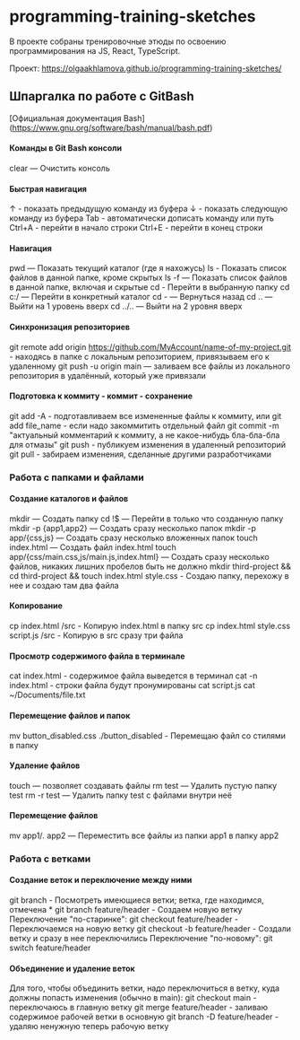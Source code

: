 # programming-training-sketches
В проекте собраны тренировочные этюды по освоению программирования на JS, React, TypeScript.

Проект: https://olgaakhlamova.github.io/programming-training-sketches/
  
## Шпаргалка по работе с GitBash
[Официальная документация Bash] (https://www.gnu.org/software/bash/manual/bash.pdf)

#### Команды в Git Bash консоли
clear — Очистить консоль

#### Быстрая навигация
↑ - показать предыдущую команду из буфера
↓ - показать следующую команду из буфера
Tab - автоматически дописать команду или путь
Ctrl+A - перейти в начало строки
Ctrl+E - перейти в конец строки

#### Навигация
pwd — Показать текущий каталог (где я нахожусь)
ls - Показать список файлов в данной папке, кроме скрытых
ls -f — Показать список файлов в данной папке, включая и скрытые
cd - Перейти в выбранную папку
cd c:/ — Перейти в конкретный каталог
cd - — Вернуться назад
cd .. — Выйти на 1 уровень вверх
cd ../.. — Выйти на 2 уровня вверх

#### Синхронизация репозиториев
git remote add origin https://github.com/MyAccount/name-of-my-project.git - находясь в папке с локальным репозиторием, привязываем его к удаленному
git push -u origin main — заливаем все файлы из локального репозитория в удалённый, который уже привязали

#### Подготовка к коммиту - коммит - сохранение
git add -A - подготавливаем все измененные файлы к коммиту, или
git add file_name - если надо закоммитить отдельный файл
git commit -m "актуальный комментарий к коммиту, а не какое-нибудь бла-бла-бла для отмазы"
git push - публикуем изменения в удаленный репозиторий
git pull - забираем изменения, сделанные другими разработчиками

### Работа с папками и файлами

#### Создание каталогов и файлов
mkdir — Создать папку
cd !$ — Перейти в только что созданную папку
mkdir -p {app1,app2} — Создать сразу несколько папок
mkdir -p app/{css,js} — Создать сразу несколько вложенных папок
touch index.html — Создать файл index.html
touch app/{css/main.css,js/main.js,index.html} — Создать сразу несколько файлов, никаких лишних пробелов быть не должно
mkdir third-project && cd third-project && touch index.html style.css - Создаю папку, перехожу в нее и создаю там два файла

#### Копирование
cp index.html /src - Копирую index.html в папку src
cp index.html style.css script.js /src - Копирую в src сразу три файла

#### Просмотр содержимого файла в терминале
cat index.html - содержимое файла выведется в терминал
cat -n index.html - строки файла будут пронумированы
cat script.js
cat ~/Documents/file.txt

#### Перемещение файлов и папок
mv button_disabled.css ./button_disabled - Перемещаю файл со стилями в папку

#### Удаление файлов
touch — позволяет создавать файлы
rm test — Удалить пустую папку test
rm -r test — Удалить папку test с файлами внутри неё

#### Перемещение файлов
mv app1/*.* app2 — Переместить все файлы из папки app1 в папку app2

### Работа с ветками
#### Создание веток и переключение между ними
git branch - Посмотреть имеющиеся ветки; ветка, где находимся, отмечена *
git branch feature/header - Создаем новую ветку
Переключение "по-старинке":
git checkout feature/header - Переключаемся на новую ветку
git checkout -b feature/header - Создали ветку и сразу в нее переключились
Переключение "по-новому":
git switch feature/header 

#### Объединение и удаление веток
Для того, чтобы объединить ветки, надо переключиться в ветку, куда должны попасть изменения (обычно в main):
git checkout main - переключаюсь в главную ветку
git merge feature/header - заливаю содержимое рабочей ветки в основную
git branch -D feature/header - удаляю ненужную теперь рабочую ветку